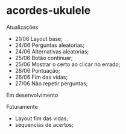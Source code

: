 # acordes-ukulele
 
Atualizações

- 21/06 Layout base;
- 24/06 Perguntas aleatorias;
- 24/06 Alternativas aleatorias;
- 25/06 Botão continuar;
- 25/06 Mostrar o certo ao clicar no errado;
- 26/06 Pontuação;
- 26/06 Fim das vidas;
- 27/06 Não repetir perguntas;

Em desenvolvimento




Futuramente

- Layout fim das vidas;
- sequencias de acertos;
